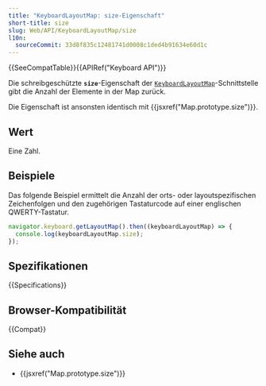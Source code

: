 ```yaml
---
title: "KeyboardLayoutMap: size-Eigenschaft"
short-title: size
slug: Web/API/KeyboardLayoutMap/size
l10n:
  sourceCommit: 33d8f835c12481741d0008c1ded4b91634e60d1c
---
```


{{SeeCompatTable}}{{APIRef("Keyboard API")}}

Die schreibgeschützte **`size`**-Eigenschaft der [`KeyboardLayoutMap`](/de/docs/Web/API/KeyboardLayoutMap)-Schnittstelle gibt die Anzahl der Elemente in der Map zurück.

Die Eigenschaft ist ansonsten identisch mit {{jsxref("Map.prototype.size")}}.

## Wert

Eine Zahl.

## Beispiele

Das folgende Beispiel ermittelt die Anzahl der orts- oder layoutspezifischen Zeichenfolgen und den zugehörigen Tastaturcode auf einer englischen QWERTY-Tastatur.

```js
navigator.keyboard.getLayoutMap().then((keyboardLayoutMap) => {
  console.log(keyboardLayoutMap.size);
});
```

## Spezifikationen

{{Specifications}}

## Browser-Kompatibilität

{{Compat}}

## Siehe auch

- {{jsxref("Map.prototype.size")}}
